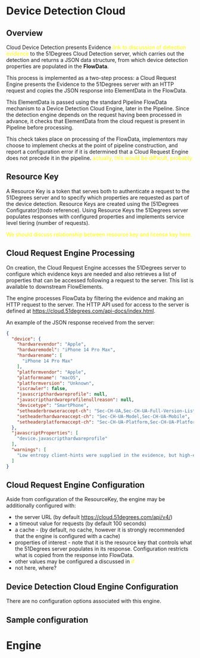 # Device Detection Cloud

## Overview

Cloud Device Detection presents Evidence <span style="color:yellow">link to 
discussion of detection evidence</span> to the 51Degrees Cloud Detection server, 
which carries out the detection and returns a JSON data structure, 
from which device detection properties are populated in the **FlowData**.

This process is implemented as a two-step process: a Cloud Request Engine
presents the Evidence to the 51Degrees server with an HTTP request
and copies the JSON response into ElementData in the FlowData.

This ElementData is passed using the standard Pipeline FlowData mechanism to
a Device Detection Cloud Engine, later in the Pipeline. Since the detection 
engine depends on the request having been processed in advance, it checks that
ElementData from the cloud request is present in Pipeline before processing.

This check takes place on processing of the FlowData, implementors may choose 
to implement checks at the point of pipeline construction, and report a
configuration error if it is determined that a Cloud Request Engine does not 
precede it in the pipeline. <span style="color:yellow">actually, this would be
difficult, probably</span>

## Resource Key

A Resource Key is a token that serves both to authenticate a request to the 
51Degrees server and to specify which properties are requested as part of the 
device detection. Resource Keys are created using the 
[51Degrees Configurator](todo reference). Using Resource Keys the 51Degrees 
server populates responses with configured properties and implements service
level tiering (number of requests).

<span style="color:yellow">We should discuss relationship between resource key 
and license key here. </span>

## Cloud Request Engine Processing

On creation, the Cloud Request Engine accesses the 51Degrees server to 
configure which evidence keys are needed and also retrieves a list of properties
that can be accessed following a request to the server. This list is 
available to downstream FlowElements.

The engine processes FlowData by filtering the evidence and making an HTTP 
request to the server. The HTTP API used for access to the server
is defined at https://cloud.51degrees.com/api-docs/index.html.

An example of the JSON response received from the server:

```json
{
  "device": {
    "hardwarevendor": "Apple",
    "hardwaremodel": "iPhone 14 Pro Max",
    "hardwarename": [
      "iPhone 14 Pro Max"
    ],
    "platformvendor": "Apple",
    "platformname": "macOS",
    "platformversion": "Unknown",
    "iscrawler": false,
    "javascripthardwareprofile": null,
    "javascripthardwareprofilenullreason": null,
    "devicetype": "SmartPhone",
    "setheaderbrowseraccept-ch": "Sec-CH-UA,Sec-CH-UA-Full-Version-List,Sec-CH-UA-Mobile,Sec-CH-UA-Platform",
    "setheaderhardwareaccept-ch": "Sec-CH-UA-Model,Sec-CH-UA-Mobile",
    "setheaderplatformaccept-ch": "Sec-CH-UA-Platform,Sec-CH-UA-Platform-Version"
  },
  "javascriptProperties": [
    "device.javascripthardwareprofile"
  ],
  "warnings": [
    "Low entropy client-hints were supplied in the evidence, but high-entropy client-hints were not.\nThis will lead to less accurate results, and indicates that permissions were not set correctly in the original response to the browser.\nFor more info on client-hint permissions, see http://51degrees.me/documentation/4.4/_device_detection__features__user_agent_client_hints.html."
  ]
}
```

## Cloud Request Engine Configuration

Aside from configuration of the ResourceKey, the engine may be additionally 
configured with:
- the server URL (by default https://cloud.51degrees.com/api/v4/)
- a timeout value for requests (by default 100 seconds)
- a cache - (by default, no cache, however it is strongly recommended that 
    the engine is configured with a cache)
- properties of interest - note that it is the resource key that controls
   what the 51Degrees server populates in its response. Configuration
   restricts what is copied from the response into FlowData.
- other values may be configured a discussed in <span style="color:yellow">if 
- not here, where?</span>

## Device Detection Cloud Engine Configuration

There are no configuration options associated with this engine.


## Sample configuration

# Engine
